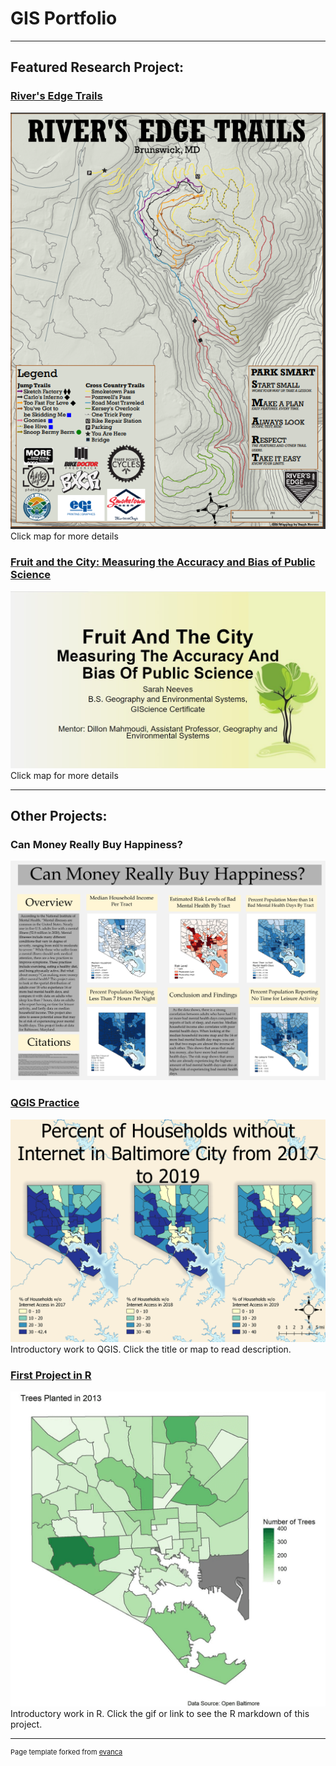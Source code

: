 # GIS Portfolio
---
## Featured Research Project:
### [River's Edge Trails](/rivers_edge/)
[<img src="rivers_edge/fr_fr_final.png?raw=true"/>](/rivers_edge/)
Click map for more details


### [Fruit and the City: Measuring the Accuracy and Bias of Public Science](/483trees/)
[<img src="483trees/fruitslide.jpg?raw=true"/>](/483trees/)
Click map for more details

---
## Other Projects:
### Can Money Really Buy Happiness?
[<img src="mentalhealth/NEEVES383final.png?raw=true"/>](/mentalhealth/)


### [QGIS Practice](/pro/)
[<img src="pro/internet.png?raw=true"/>](/pro/)
Introductory work to QGIS. Click the title or map to read description.


### [First Project in R](/project1_486/treemarkdown.html)
[<img src="project1_486/treesplant.gif?raw=true"/>](/project1_486/treemarkdown.html)
Introductory work in R. Click the gif or link to see the R markdown of this project.

---
<p style="font-size:11px">Page template forked from <a href="https://github.com/evanca/quick-portfolio">evanca</a></p>
<!-- Remove above link if you don't want to attibute -->
